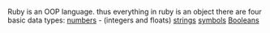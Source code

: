 Ruby is an OOP language.
thus everything in ruby is an object
there are four basic data types:
    [numbers](./numbers.md) - (integers and floats)
    [strings](./strings.md)
    [symbols](./symbols.md)
    [Booleans](./Booleans.md)